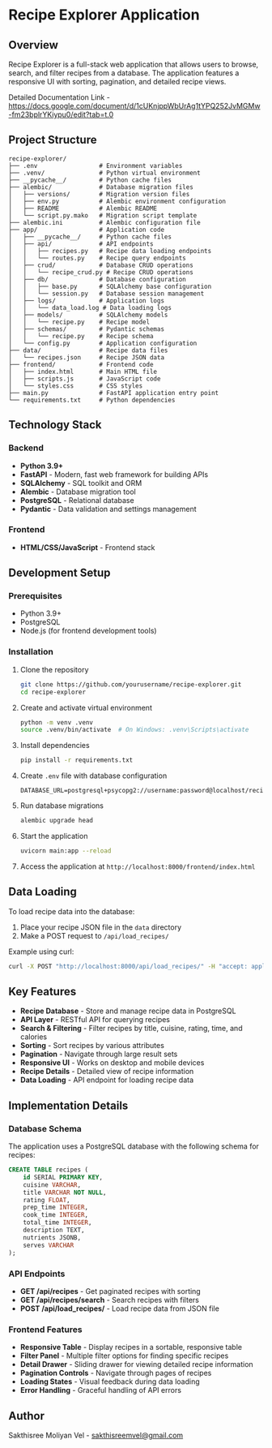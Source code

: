 # Recipe Explorer Application

## Overview

Recipe Explorer is a full-stack web application that allows users to browse, search, and filter recipes from a database. The application features a responsive UI with sorting, pagination, and detailed recipe views.

Detailed Documentation Link - https://docs.google.com/document/d/1cUKnjppWbUrAg1tYPQ252JvMGMw-fm23bplrYKiypu0/edit?tab=t.0

## Project Structure

```
recipe-explorer/
├── .env                 # Environment variables 
├── .venv/               # Python virtual environment 
├── __pycache__/         # Python cache files 
├── alembic/             # Database migration files
│   ├── versions/        # Migration version files
│   ├── env.py           # Alembic environment configuration
│   ├── README           # Alembic README
│   └── script.py.mako   # Migration script template
├── alembic.ini          # Alembic configuration file
├── app/                 # Application code
│   ├── __pycache__/     # Python cache files 
│   ├── api/             # API endpoints
│   │   ├── recipes.py   # Recipe data loading endpoints
│   │   └── routes.py    # Recipe query endpoints
│   ├── crud/            # Database CRUD operations
│   │   └── recipe_crud.py # Recipe CRUD operations
│   ├── db/              # Database configuration
│   │   ├── base.py      # SQLAlchemy base configuration
│   │   └── session.py   # Database session management
│   ├── logs/            # Application logs
│   │   └── data_load.log # Data loading logs
│   ├── models/          # SQLAlchemy models
│   │   └── recipe.py    # Recipe model
│   ├── schemas/         # Pydantic schemas
│   │   └── recipe.py    # Recipe schema
│   └── config.py        # Application configuration
├── data/                # Recipe data files 
│   └── recipes.json     # Recipe JSON data
├── frontend/            # Frontend code
│   ├── index.html       # Main HTML file
│   ├── scripts.js       # JavaScript code
│   └── styles.css       # CSS styles
├── main.py              # FastAPI application entry point
└── requirements.txt     # Python dependencies
```

## Technology Stack

### Backend
- **Python 3.9+**
- **FastAPI** - Modern, fast web framework for building APIs
- **SQLAlchemy** - SQL toolkit and ORM
- **Alembic** - Database migration tool
- **PostgreSQL** - Relational database
- **Pydantic** - Data validation and settings management

### Frontend
- **HTML/CSS/JavaScript** - Frontend stack


## Development Setup

### Prerequisites

- Python 3.9+
- PostgreSQL
- Node.js (for frontend development tools)

### Installation

1. Clone the repository
   ```bash
   git clone https://github.com/yourusername/recipe-explorer.git
   cd recipe-explorer
   ```

2. Create and activate virtual environment
   ```bash
   python -m venv .venv
   source .venv/bin/activate  # On Windows: .venv\Scripts\activate
   ```

3. Install dependencies
   ```bash
   pip install -r requirements.txt
   ```

4. Create `.env` file with database configuration
   ```
   DATABASE_URL=postgresql+psycopg2://username:password@localhost/recipe_data
   ```

5. Run database migrations
   ```bash
   alembic upgrade head
   ```

6. Start the application
   ```bash
   uvicorn main:app --reload
   ```

7. Access the application at `http://localhost:8000/frontend/index.html`

## Data Loading

To load recipe data into the database:

1. Place your recipe JSON file in the `data` directory
2. Make a POST request to `/api/load_recipes/`

Example using curl:
```bash
curl -X POST "http://localhost:8000/api/load_recipes/" -H "accept: application/json"
```


## Key Features

- **Recipe Database** - Store and manage recipe data in PostgreSQL
- **API Layer** - RESTful API for querying recipes
- **Search & Filtering** - Filter recipes by title, cuisine, rating, time, and calories
- **Sorting** - Sort recipes by various attributes
- **Pagination** - Navigate through large result sets
- **Responsive UI** - Works on desktop and mobile devices
- **Recipe Details** - Detailed view of recipe information
- **Data Loading** - API endpoint for loading recipe data

## Implementation Details

### Database Schema

The application uses a PostgreSQL database with the following schema for recipes:

```sql
CREATE TABLE recipes (
    id SERIAL PRIMARY KEY,
    cuisine VARCHAR,
    title VARCHAR NOT NULL,
    rating FLOAT,
    prep_time INTEGER,
    cook_time INTEGER,
    total_time INTEGER,
    description TEXT,
    nutrients JSONB,
    serves VARCHAR
);
```

### API Endpoints

- **GET /api/recipes** - Get paginated recipes with sorting
- **GET /api/recipes/search** - Search recipes with filters
- **POST /api/load_recipes/** - Load recipe data from JSON file

### Frontend Features

- **Responsive Table** - Display recipes in a sortable, responsive table
- **Filter Panel** - Multiple filter options for finding specific recipes
- **Detail Drawer** - Sliding drawer for viewing detailed recipe information
- **Pagination Controls** - Navigate through pages of recipes
- **Loading States** - Visual feedback during data loading
- **Error Handling** - Graceful handling of API errors



## Author

Sakthisree Moliyan Vel - [sakthisreemvel@gmail.com](mailto:sakthisremvel@gmail.com)